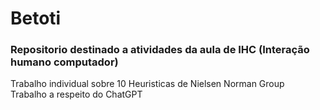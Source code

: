 # Betoti

<h3>Repositorio destinado a atividades da aula de IHC (Interação humano computador)</h3>

Trabalho individual sobre 10 Heuristicas de Nielsen Norman Group<br>
Trabalho a respeito do ChatGPT
